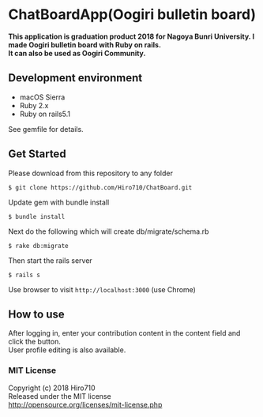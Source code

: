 # ChatBoardApp(Oogiri bulletin board)

**This application is graduation product 2018 for Nagoya Bunri University. I made Oogiri bulletin board with Ruby on rails.   
It can also be used as Oogiri Community.**  

## Development environment

* macOS Sierra
* Ruby 2.x
* Ruby on rails5.1

See gemfile for details.

## Get Started

Please download from this repository to any folder

    $ git clone https://github.com/Hiro710/ChatBoard.git
    
Update gem with bundle install

    $ bundle install

Next do the following which will create db/migrate/schema.rb

    $ rake db:migrate    

Then start the rails server

    $ rails s

Use browser to visit `http://localhost:3000`
(use Chrome)

## How to use

After logging in, enter your contribution content in the content field and click the button.  
User profile editing is also available.

### MIT License  
Copyright (c) 2018 Hiro710  
Released under the MIT license  
http://opensource.org/licenses/mit-license.php

